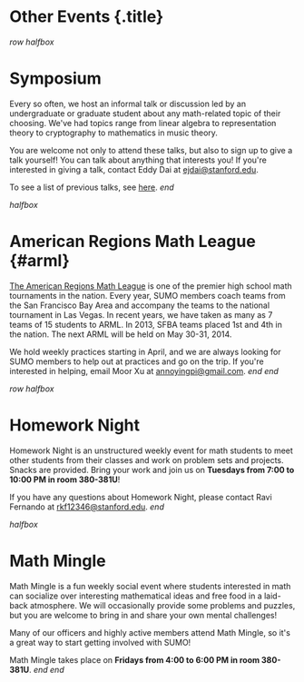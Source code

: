 # Other Events {.title}

$row$
$halfbox$
# Symposium

Every so often, we host an informal talk or discussion led by an undergraduate
or graduate student about any math-related topic of their choosing. We've had
topics range from linear algebra to representation theory to cryptography to
mathematics in music theory.

You are welcome not only to attend these talks, but also to sign up to give a
talk yourself! You can talk about anything that interests you! If you're
interested in giving a talk, contact Eddy Dai at ejdai@stanford.edu.
  
To see a list of previous talks, see [here](/old/symposium/2013).
$end$

$halfbox$
# American Regions Math League {#arml}

[The American Regions Math League](http://arml.com) is one of the premier high
school math tournaments in the nation. Every year, SUMO members coach teams
from the San Francisco Bay Area and accompany the teams to the national
tournament in Las Vegas. In recent years, we have taken as many as 7 teams of 15
students to ARML. In 2013, SFBA teams placed 1st and 4th in the nation. The
next ARML will be held on May 30-31, 2014.

We hold weekly practices starting in April, and we are always looking for SUMO
members to help out at practices and go on the trip. If you're interested in
helping, email Moor Xu at annoyingpi@gmail.com.
$end$
$end$

$row$
$halfbox$
# Homework Night

Homework Night is an unstructured weekly event for math students to meet other
students from their classes and work on problem sets and projects. Snacks are
provided. Bring your work and join us on **Tuesdays from 7:00 to 10:00 PM in
room 380-381U**!

If you have any questions about Homework Night, please contact Ravi Fernando at
rkf12346@stanford.edu.
$end$

$halfbox$
# Math Mingle

Math Mingle is a fun weekly social event where students interested in math can
socialize over interesting mathematical ideas and free food in a laid-back
atmosphere. We will occasionally provide some problems and puzzles, but you are
welcome to bring in and share your own mental challenges!

Many of our officers and highly active members attend Math Mingle, so it's a
great way to start getting involved with SUMO!

Math Mingle takes place on **Fridays from 4:00 to 6:00 PM in room 380-381U**.
$end$
$end$

<!-- # Puzzle Hunt -->

<!--Last year, we wrote and ran the Stanford Puzzle Hunt. See here (TODO) for more-->
<!--information.-->
<!---
(Are we sure we want Puzzle Hunt here? We can just directly link the homepage to
the Puzzle Hunt site.)
--->
